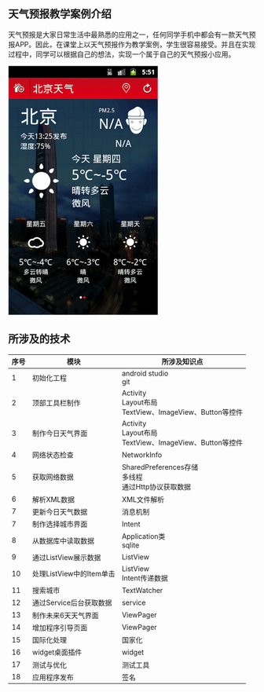 
## 天气预报教学案例介绍

天气预报是大家日常生活中最熟悉的应用之一，任何同学手机中都会有一款天气预报APP。因此，在课堂上以天气预报作为教学案例，学生很容易接受。并且在实现过程中，同学可以根据自己的想法，实现一个属于自己的天气预报小应用。


![miniWeather教学案例](imags/mini-weather.png)

## 所涉及的技术

| 序号 | 模块 | 所涉及知识点 |
| -- | -- | -- |
| 1 | 初始化工程 | android studio<br>git |
|2|顶部工具栏制作|Activity<br> Layout布局<br>TextView、ImageView、Button等控件|
| 3 | 制作今日天气界面 | Activity<br> Layout布局<br>TextView、ImageView、Button等控件 |
| 4 | 网络状态检查 | NetworkInfo|
| 5 | 获取网络数据 | SharedPreferences存储<br>多线程<br>通过Http协议获取数据 |
| 6 | 解析XML数据 | XML文件解析 |
| 7 | 更新今日天气数据 | 消息机制 |
| 7 | 制作选择城市界面 | Intent |
| 8 | 从数据库中读取数据 | Application类 <br> sqlite |
| 9 | 通过ListView展示数据 | ListView |
| 10 | 处理ListView中的Item单击| ListView<br>Intent传递数据 |
| 11 | 搜索城市 | TextWatcher |
| 12 | 通过Service后台获取数据 | service |
| 13 | 制作未来6天天气界面 | ViewPager |
| 14 | 增加程序引导页面 | ViewPager |
| 15 | 国际化处理 | 国家化 |
| 16 | widget桌面插件 | widget |
| 17 | 测试与优化 | 测试工具 |
| 18 | 应用程序发布 | 签名 |